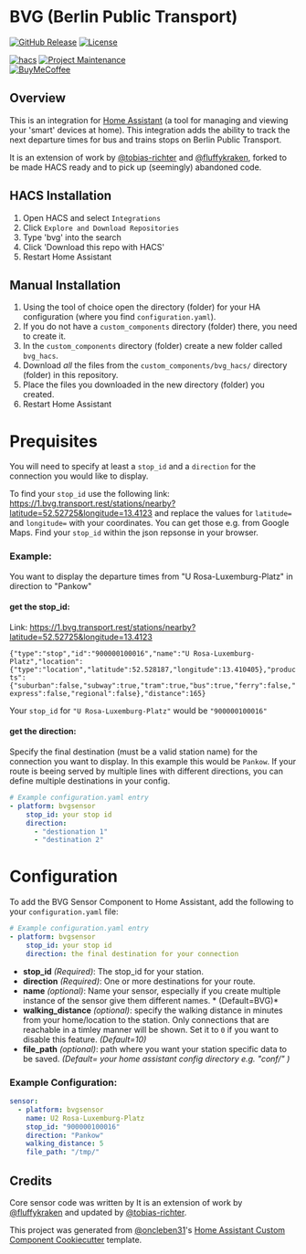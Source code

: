 # BVG (Berlin Public Transport)

[![GitHub Release][releases-shield]][releases]
[![License][license-shield]](LICENSE)

[![hacs][hacsbadge]][hacs]
[![Project Maintenance][maintenance-shield]][user_profile]  
[![BuyMeCoffee][buymecoffeebadge]][buymecoffee]


## Overview

This is an integration for [Home Assistant](https://www.home-assistant.io/) (a tool for managing and viewing your 'smart' devices at home). This integration adds the ability to track the next departure times for bus and trains stops on Berlin Public Transport.  

It is an extension of work by [@tobias-richter](https://github.com/tobias-richter) and [@fluffykraken](https://github.com/fluffykraken), forked to be made HACS ready and to pick up (seemingly) abandoned code.  

## HACS Installation

1. Open HACS and select `Integrations`
2. Click `Explore and Download Repositories`
3. Type 'bvg' into the search
4. Click 'Download this repo with HACS'
5. Restart Home Assistant

## Manual Installation

1. Using the tool of choice open the directory (folder) for your HA configuration (where you find `configuration.yaml`).
2. If you do not have a `custom_components` directory (folder) there, you need to create it.
3. In the `custom_components` directory (folder) create a new folder called `bvg_hacs`.
4. Download _all_ the files from the `custom_components/bvg_hacs/` directory (folder) in this repository.
5. Place the files you downloaded in the new directory (folder) you created.
6. Restart Home Assistant

# Prequisites

You will need to specify at least a ``stop_id`` and a ``direction`` for the connection you would like to display.

To find your ``stop_id`` use the following link: https://1.bvg.transport.rest/stations/nearby?latitude=52.52725&longitude=13.4123 and replace the values for ```latitude=``` and ```longitude=``` with your coordinates. You can get those e.g. from Google Maps.
Find your `stop_id` within the json repsonse in your browser. 

### Example:
You want to display the departure times from "U Rosa-Luxemburg-Platz" in direction to "Pankow"

#### get the stop_id:

Link: https://1.bvg.transport.rest/stations/nearby?latitude=52.52725&longitude=13.4123

``
{"type":"stop","id":"900000100016","name":"U Rosa-Luxemburg-Platz","location":{"type":"location","latitude":52.528187,"longitude":13.410405},"products":{"suburban":false,"subway":true,"tram":true,"bus":true,"ferry":false,"express":false,"regional":false},"distance":165}
``

Your ``stop_id`` for ``"U Rosa-Luxemburg-Platz"`` would be ``"900000100016"``

#### get the direction:

Specify the final destination (must be a valid station name) for the connection you want to display. In this example this would be ``Pankow``. If your route is beeing served by multiple lines with different directions, you can define multiple destinations in your config.

```yaml
# Example configuration.yaml entry
- platform: bvgsensor
    stop_id: your stop id
    direction: 
      - "destionation 1"
      - "destination 2"
````

# Configuration

To add the BVG Sensor Component to Home Assistant, add the following to your `configuration.yaml` file:

```yaml
# Example configuration.yaml entry
- platform: bvgsensor
    stop_id: your stop id
    direction: the final destination for your connection
````

- **stop_id** *(Required)*: The stop_id for your station.
- **direction** *(Required)*: One or more destinations for your route.
- **name** *(optional)*: Name your sensor, especially if you create multiple instance of the sensor give them different names. * (Default=BVG)*
- **walking_distance** *(optional)*: specify the walking distance in minutes from your home/location to the station. Only connections that are reachable in a timley manner will be shown. Set it to ``0`` if you want to disable this feature. *(Default=10)*
- **file_path** *(optional)*: path where you want your station specific data to be saved. *(Default= your home assistant config directory e.g. "conf/" )*

### Example Configuration:
```yaml
sensor:
  - platform: bvgsensor
    name: U2 Rosa-Luxemburg-Platz
    stop_id: "900000100016"
    direction: "Pankow"
    walking_distance: 5
    file_path: "/tmp/"
```

<!---->

## Credits

Core sensor code was written by It is an extension of work by [@fluffykraken](https://github.com/fluffykraken) and updated by [@tobias-richter](tobias-richter). 

This project was generated from [@oncleben31](https://github.com/oncleben31)'s [Home Assistant Custom Component Cookiecutter](https://github.com/oncleben31/cookiecutter-homeassistant-custom-component) template.

[buymecoffee]: https://www.buymeacoffee.com/secretdarkR
[buymecoffeebadge]: https://img.shields.io/badge/buy%20me%20a%20coffee-donate-yellow.svg?style=for-the-badge
[hacs]: https://hacs.xyz
[hacsbadge]: https://img.shields.io/badge/HACS-Custom-orange.svg?style=for-the-badge
[exampleimg]: example.png
[license-shield]: https://img.shields.io/github/license/ryanbateman/bvg_hacs.svg?style=for-the-badge
[maintenance-shield]: https://img.shields.io/badge/maintainer-%40ryanbateman-blue.svg?style=for-the-badge
[releases-shield]: https://img.shields.io/github/release/ryanbateman/bvg_hacs.svg?style=for-the-badge
[releases]: https://github.com/ryanbateman/bvg_hacs/releases
[user_profile]: https://github.com/ryanbateman

